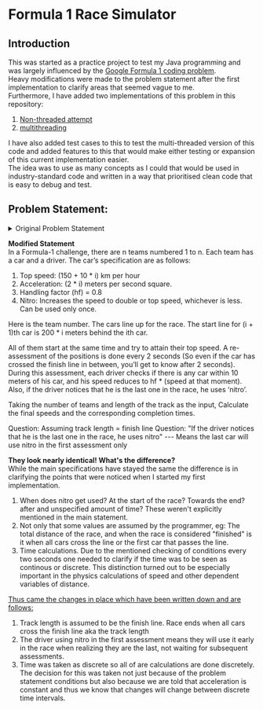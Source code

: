 # Formula 1 Race Simulator

## Introduction
This was started as a practice project to test my Java programming and was largely influenced by the [Google Formula 1 coding problem](https://www.geeksforgeeks.org/google-interview-question-for-java-position/). <br> Heavy modifications were made to the problem statement after the first implementation to clarify areas that seemed vague to me. <br> Furthermore, I have added two implementations of this problem in this repository: 
1. [Non-threaded attempt](https://github.com/DoesDevStuff/Formulal1-strategy-simulator/tree/main/Non%20Threaded%20versions/Improved%20non%20threaded%20version)
2. [multithreading](https://github.com/DoesDevStuff/Formulal1-strategy-simulator/tree/main/src) <br>

I have also added test cases to this to test the multi-threaded version of this code and added features to this that would make either testing or expansion of this current implementation easier.
<br>
The idea was to use as many concepts as I could that would be used in industry-standard code and written in a way that prioritised clean code that is easy to debug and test.

## Problem Statement: 
<details>
<summary>Original Problem Statement</summary>
<br>
In a Formula-1 challenge, there are n teams numbered 1 to n. Each team has a car and a driver. Car’s specification are as follows:
* Top speed: (150 + 10 * i) km per hour
* Acceleration: (2 * i) meter per second square.
* Handling factor (hf) = 0.8
* Nitro : Increases the speed to double or top speed, whichever is less. Can be used only once.

Here i is the team number.
The cars line up for the race. The start line for (i + 1)th car is 200 * i meters behind the ith car.

All of them start at the same time and try to attain their top speed. A re-assessment of the positions is done every 2 seconds (So even if the car has crossed the finish line in between, you’ll get to know after 2 seconds). During this assessment, each driver checks if there is any car within 10 meters of his car, his speed reduces to: hf * (speed at that moment). Also, if the driver notices that he is the last one on the race, he uses ‘nitro’.

Taking the number of teams and length of track as the input, Calculate the final speeds and the corresponding completion times.
</details>

<b> Modified Statement </b> <br>
In a Formula-1 challenge, there are n teams numbered 1 to n. Each team has a car and a driver. The car’s specification are as follows:
1. Top speed: (150 + 10 * i) km per hour
2. Acceleration: (2 * i) meters per second square.
3. Handling factor (hf) = 0.8
4. Nitro: Increases the speed to double or top speed, whichever is less. Can be used only once.

Here is the team number.
The cars line up for the race. The start line for (i + 1)th car is 200 * i meters behind the ith car.

All of them start at the same time and try to attain their top speed.
A re-assessment of the positions is done every 2 seconds (So even if the car has crossed the finish line in between, you’ll get to know after 2 seconds).
During this assessment, each driver checks if there is any car within 10 meters of his car, and his speed reduces to hf * (speed at that moment).
Also, if the driver notices that he is the last one in the race, he uses ‘nitro’.

Taking the number of teams and length of the track as the input, Calculate the final speeds and the corresponding completion times.

Question: Assuming track length = finish line
Question: "If the driver notices that he is the last one in the race, he uses nitro" --- Means the last car will use nitro in the first assessment only
<br>

<b> They look nearly identical! What's the difference? </b> <br>
While the main specifications have stayed the same the difference is in clarifying the points that were noticed when I started my first implementation.
1. When does nitro get used? At the start of the race? Towards the end? after and unspecified amount of time? These weren't explicitly mentioned in the main statement.
2. Not only that some values are assumed by the programmer, eg: The total distance of the race, and when the race is considered "finished" is it when all cars cross the line or the first car that passes the line.
3. Time calculations. Due to the mentioned checking of conditions every two seconds one needed to clarify if the time was to be seen as continous or discrete. This distinction turned out to be especially important in the physics calculations of speed and other dependent variables of distance.

<ins>Thus came the changes in place which have been written down and are follows:</ins> <br>
1. Track length is assumed to be the finish line. Race ends when all cars cross the finish line aka the track length
2. The driver using nitro in the first assessment means they will use it early in the race when realizing they are the last, not waiting for subsequent assessments.
3. Time was taken as discrete so all of are calculations are done discretely. The decision for this was taken not just because of the problem statement conditions but also because we are told that acceleration is constant and thus we know that changes will change between discrete time intervals.
